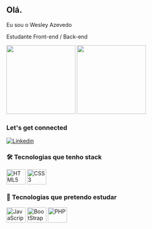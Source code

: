 ## Olá.

Eu sou o Wesley Azevedo

Estudante Front-end / Back-end

<div>
  <img height="180em" src="https://github-readme-stats.vercel.app/api?username=WesleyAzevedoGomes&show_icons=true&theme=dark"/>
  <img height="180em" src="https://github-readme-stats.vercel.app/api/top-langs/?username=WesleyAzevedoGomes&layout=compact&theme=dark"/>
</div>  

### Let's get connected

[![Linkedin](https://img.shields.io/badge/LinkedIn-0077B5?style=for-the-badge&logo=linkedin&logoColor=white)](https://www.linkedin.com/in/wesley-azevedo-b02800232/)

### 🛠️ Tecnologias que tenho stack

<div>
  <img align="center" alt="HTML5" height="40" width="50" src="https://cdn.jsdelivr.net/gh/devicons/devicon/icons/html5/html5-original.svg" />
  <img align="center" alt="CSS3" height="40"  width="50" src="https://cdn.jsdelivr.net/gh/devicons/devicon/icons/css3/css3-original.svg" />
</div>

### 🧠 Tecnologias que pretendo estudar

<div>
  <img align="center" alt="JavaScript" height="40" width="50" src="https://cdn.jsdelivr.net/gh/devicons/devicon/icons/javascript/javascript-original.svg" />
  <img align="center" alt="BootStrap" height="40" width="50" src="https://cdn.jsdelivr.net/gh/devicons/devicon/icons/bootstrap/bootstrap-plain.svg" />
  <img align="center" alt="PHP" height="40" width="50" src="https://cdn.jsdelivr.net/gh/devicons/devicon/icons/php/php-original.svg" />
</div>
